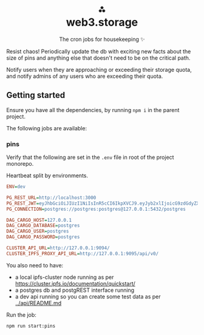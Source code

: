 <h1 align="center">⁂<br/>web3.storage</h1>
<p align="center">The cron jobs for housekeeping ✨</p>

Resist chaos! Periodically update the db with exciting new facts about the size of pins and anything else that doesn't need to be on the critical path.

Notify users when they are approaching or exceeding their storage quota, and notify admins of any users who are exceeding their quota.

## Getting started

Ensure you have all the dependencies, by running `npm i` in the parent project.

The following jobs are available:

### pins

Verify that the following are set in the `.env` file in root of the project monorepo.

Heartbeat split by environments.

```ini
ENV=dev

PG_REST_URL=http://localhost:3000
PG_REST_JWT=eyJhbGciOiJIUzI1NiIsInR5cCI6IkpXVCJ9.eyJyb2xlIjoicG9zdGdyZXMifQ.oM0SXF31Vs1nfwCaDxjlczE237KcNKhTpKEYxMX-jEU
PG_CONNECTION=postgres://postgres:postgres@127.0.0.1:5432/postgres

DAG_CARGO_HOST=127.0.0.1
DAG_CARGO_DATABASE=postgres
DAG_CARGO_USER=postgres
DAG_CARGO_PASSWORD=postgres

CLUSTER_API_URL=http://127.0.0.1:9094/
CLUSTER_IPFS_PROXY_API_URL=http://127.0.0.1:9095/api/v0/
```

You also need to have:

- a local ipfs-cluster node running as per https://cluster.ipfs.io/documentation/quickstart/
- a postgres db and postgREST interface running
- a dev api running so you can create some test data as per [../api/README.md](../api/README.md)

Run the job:

```sh
npm run start:pins
```
